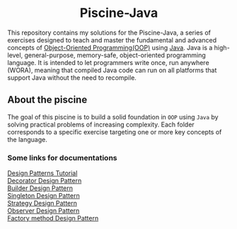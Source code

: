 <h1 align="center">Piscine-Java</h1>

This repository contains my solutions for the Piscine-Java, a series of exercises designed to teach and master the fundamental and advanced concepts of 
[Object-Oriented Programming(OOP)](https://en.wikipedia.org/wiki/Object-oriented_programming) using [Java](https://en.wikipedia.org/wiki/Java_(programming_language)).
Java is a high-level, general-purpose, memory-safe, object-oriented programming language. It is intended to let programmers write once, run anywhere (WORA), meaning that compiled Java code can run on all platforms that support Java without the need to recompile.

## About the piscine    
The goal of this piscine is to build a solid foundation in ``OOP`` using ``Java`` by solving practical problems of increasing complexity. Each folder corresponds to a specific exercise targeting one or more key concepts of the language.


### Some links for documentations

[Design Patterns Tutorial](https://www.geeksforgeeks.org/system-design/software-design-patterns/)           
[Decorator Design Pattern](https://www.geeksforgeeks.org/system-design/decorator-pattern/)          
[Builder Design Pattern](https://www.geeksforgeeks.org/system-design/builder-design-pattern/)           
[Singleton Design Pattern](https://www.geeksforgeeks.org/system-design/singleton-design-pattern/)          
[Strategy Design Pattern](https://www.geeksforgeeks.org/system-design/strategy-pattern-set-1/)      
[Observer Design Pattern](https://www.geeksforgeeks.org/system-design/observer-pattern-set-1-introduction/)    
[Factory method Design Pattern](https://www.geeksforgeeks.org/system-design/factory-method-for-designing-pattern/)  
